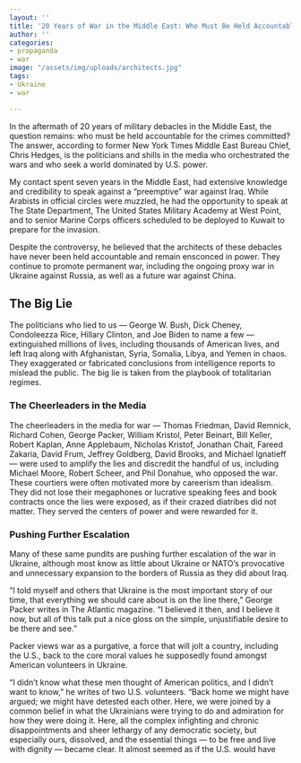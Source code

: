 ```yaml
---
layout: ''
title: '20 Years of War in the Middle East: Who Must Be Held Accountable?'
author: ''
categories:
- propaganda
- war
image: "/assets/img/uploads/architects.jpg"
tags:
- Ukraine
- war

---
```

In the aftermath of 20 years of military debacles in the Middle East, the question remains: who must be held accountable for the crimes committed? The answer, according to former New York Times Middle East Bureau Chief, Chris Hedges, is the politicians and shills in the media who orchestrated the wars and who seek a world dominated by U.S. power.

My contact spent seven years in the Middle East, had extensive knowledge and credibility to speak against a “preemptive” war against Iraq. While Arabists in official circles were muzzled, he had the opportunity to speak at The State Department, The United States Military Academy at West Point, and to senior Marine Corps officers scheduled to be deployed to Kuwait to prepare for the invasion.

Despite the controversy, he believed that the architects of these debacles have never been held accountable and remain ensconced in power. They continue to promote permanent war, including the ongoing proxy war in Ukraine against Russia, as well as a future war against China.

## The Big Lie

The politicians who lied to us — George W. Bush, Dick Cheney, Condoleezza Rice, Hillary Clinton, and Joe Biden to name a few — extinguished millions of lives, including thousands of American lives, and left Iraq along with Afghanistan, Syria, Somalia, Libya, and Yemen in chaos. They exaggerated or fabricated conclusions from intelligence reports to mislead the public. The big lie is taken from the playbook of totalitarian regimes.

### The Cheerleaders in the Media

The cheerleaders in the media for war — Thomas Friedman, David Remnick, Richard Cohen, George Packer, William Kristol, Peter Beinart, Bill Keller, Robert Kaplan, Anne Applebaum, Nicholas Kristof, Jonathan Chait, Fareed Zakaria, David Frum, Jeffrey Goldberg, David Brooks, and Michael Ignatieff — were used to amplify the lies and discredit the handful of us, including Michael Moore, Robert Scheer, and Phil Donahue, who opposed the war. These courtiers were often motivated more by careerism than idealism. They did not lose their megaphones or lucrative speaking fees and book contracts once the lies were exposed, as if their crazed diatribes did not matter. They served the centers of power and were rewarded for it.

### Pushing Further Escalation

Many of these same pundits are pushing further escalation of the war in Ukraine, although most know as little about Ukraine or NATO’s provocative and unnecessary expansion to the borders of Russia as they did about Iraq.

“I told myself and others that Ukraine is the most important story of our time, that everything we should care about is on the line there,” George Packer writes in The Atlantic magazine. “I believed it then, and I believe it now, but all of this talk put a nice gloss on the simple, unjustifiable desire to be there and see.”

Packer views war as a purgative, a force that will jolt a country, including the U.S., back to the core moral values he supposedly found amongst American volunteers in Ukraine.

“I didn’t know what these men thought of American politics, and I didn’t want to know,” he writes of two U.S. volunteers. “Back home we might have argued; we might have detested each other. Here, we were joined by a common belief in what the Ukrainians were trying to do and admiration for how they were doing it. Here, all the complex infighting and chronic disappointments and sheer lethargy of any democratic society, but especially ours, dissolved, and the essential things — to be free and live with dignity — became clear. It almost seemed as if the U.S. would have